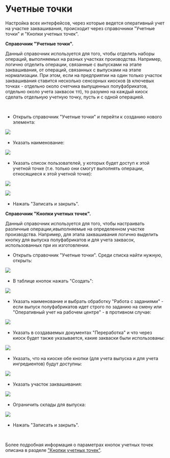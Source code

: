 **Учетные точки**
=================

Настройка всех интерфейсов, через которые ведется оперативный учет на
участке заквашивания, происходит через справочники "Учетные точки" и
"Кнопки учетных точек".


**Справочник "Учетные точки".** 

Данный справочник используется для того,
чтобы отделить наборы операций, выполняемых на разных участках
производства. Например, логично отделить операции, связанные с выпусками на этапе заквашивания, от операций, связанных с выпусками на этапе нормализации. При этом, если на предприятии на один только участок заквашивания ставится несколько сенсорных киосков (в ключевых точках - отдельно около счетчика выпущенных полуфабрикатов, отдельно около учета заквасок тп), то разумно на каждый киоск сделать отдельную учетную точку, пусть и с одной операцией.
 

 

-   Открыть справочник "Учетные точки" и перейти к созданию нового
    элемента:

![](AccountPoints.assets/drex_uchetnye_tochki_1_custom.png)
     
-   Указать наименование:
    
![](AccountPoints.assets/drex_uchetnye_tochki_1_custom_2.png)
     
-   Указать список пользователей, у которых будет доступ к этой учетной
    точке (т.е. только они смогут выполнять операции, относящиеся к этой
    учетной точке):
    
![](AccountPoints.assets/drex_uchetnye_tochki_1_custom_3.png)
    
![](AccountPoints.assets/drex_uchetnye_tochki_1_custom_4.png)
     
-  Нажать "Записать и закрыть".
     

**Справочник "Кнопки учетных точек".**  

Данный справочник используется для того, чтобы настраивать различные операции,ивыполняемые на определенном участке производства. Например, для этапа заквашивания логично выделить кнопку для выпуска полуфабрикатов и для учета заквасок, использованных при их изготовлении.


-   Открыть справочник "Учетные точки". Среди списка найти нужную,
    открыть:
    
![](AccountPoints.assets/drex_uchetnye_tochki_1_custom.png)
     
-   В таблице кнопок нажать "Создать":
    
![](AccountPoints.assets/drex_uchetnye_tochki_1_custom_5.png)
     
-   Указать наименование и выбрать обработку "Работа с заданиями" - если
    выпуск полуфабрикатов идет строго по заданию на смену или
    "Оперативный учет на рабочем центре" - в противном случае:
    
![](AccountPoints.assets/drex_uchetnye_tochki_1_custom_6.png)
     
-   Указать в создаваемых документах "Переработка" и что через киоск будет также указывается, какие закваски были использованы:
    
![](AccountPoints.assets/drex_uchetnye_tochki_1_custom_7.png)
     
-   Указать, что на киоске обе кнопки (для учета выпуска и для учета ингредиентов) будут доступны:
    
![](AccountPoints.assets/drex_uchetnye_tochki_1_custom_8.png)
     
-   Указать участок заквашивания:
    
![](AccountPoints.assets/drex_uchetnye_tochki_1_custom_9.png)
     
-   Ограничить склады для выпуска:
    
![](AccountPoints.assets/drex_uchetnye_tochki_1_custom_10.png)
     
-   Нажать "Записать и закрыть".

 

Более подробная информация о параметрах кнопок учетных точек описана в
разделе ["Кнопки учетных точек"](../../../CommonInformation/Handbooks/ButtonOfAccountPoint/readme.md).
